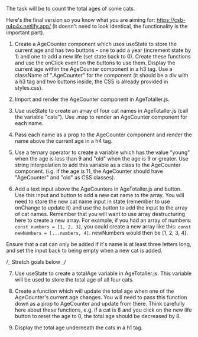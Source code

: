 The task will be to count the total ages of some cats.

Here's the final version so you know what you are aiming for: https://csb-n4p4x.netlify.app/ (it doesn't need to look identical, the functionality is the important part).

1. Create a AgeCounter component which uses useState to store the current age and has two buttons - one to add a year (increment state by 1) and one to add a new life (set state back to 0). Create these functions and use the onClick event on the buttons to use them. Display the current age within the AgeCounter component in a h3 tag. Use a className of ".AgeCounter" for the component (it should be a div with a h3 tag and two buttons inside, the CSS is already provided in styles.css).

2. Import and render the AgeCounter component in AgeTotaller.js.

3. Use useState to create an array of four cat names in AgeTotaller.js (call the variable "cats"). Use .map to render an AgeCounter component for each name.

4. Pass each name as a prop to the AgeCounter component and render the name above the current age in a h4 tag.

5. Use a ternary operator to create a variable which has the value "young" when the age is less than 9 and "old" when the age is 9 or greater. Use string interpolation to add this variable as a class to the AgeCounter component. (i.g. if the age is 11, the AgeCounter should have "AgeCounter" and "old" as CSS classes).

6. Add a text input above the AgeCounters in AgeTotaller.js and button. Use this input and button to add a new cat name to the array. You will need to store the new cat name input in state (remember to use onChange to update it) and use the button to add the input to the array of cat names. Remember that you will want to use array destructuring here to create a new array. For example, if you had an array of numbers: `const numbers = [1, 2, 3]`, you could create a new array like this: `const newNumbers = [...numbers, 4]`. newNumbers would then be [1, 2, 3, 4].

Ensure that a cat can only be added if it's name is at least three letters long, and set the input back to being empty when a new cat is added.

/_ Stretch goals below _/

7. Use useState to create a totalAge variable in AgeTotaller.js. This variable will be used to store the total age of all four cats.

8. Create a function which will update the total age when one of the AgeCounter's current age changes. You will need to pass this function down as a prop to AgeCounter and update from there. Think carefully here about these functions, e.g. if a cat is 8 and you click on the new life button to reset the age to 0, the total age should be decreased by 8.

9. Display the total age underneath the cats in a h1 tag.
